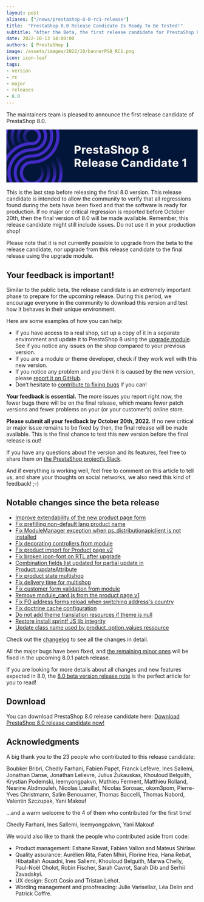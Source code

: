 ```yaml
---
layout: post
aliases: ["/news/prestashop-8-0-rc1-release"]
title:  "PrestaShop 8.0 Release Candidate Is Ready To Be Tested!"
subtitle: "After the Beta, the first release candidate for PrestaShop 8.0 is now ready for you to test!"
date: 2022-10-13 14:00:00
authors: [ PrestaShop ]
image: /assets/images/2022/10/bannerPS8_RC1.png
icon: icon-leaf
tags:
- version
- rc
- major
- releases
- 8.0
---
```


The maintainers team is pleased to announce the first release candidate of PrestaShop 8.0.

![PrestaShop 8.0 Release Candidate is available!](/assets/images/2022/10/bannerPS8_RC1.png)

This is the last step before releasing the final 8.0 version. This release candidate is intended to allow the community to verify that all regressions found during the beta have been fixed and that the software is ready for production. If no major or critical regression is reported before October 20th, then the final version of 8.0 will be made available.
Remember, this release candidate might still include issues. Do not use it in your production shop!

Please note that it is not currently possible to upgrade from the beta to the release candidate, nor upgrade from this release candidate to the final release using the upgrade module.

## Your feedback is important!

Similar to the public beta, the release candidate is an extremely important phase to prepare for the upcoming release. During this period, we encourage everyone in the community to download this version and test how it behaves in their unique environment.

Here are some examples of how you can help:
* If you have access to a real shop, set up a copy of it in a separate environment and update it to PrestaShop 8 using the [upgrade module](https://github.com/PrestaShop/autoupgrade/releases). See if you notice any issues on the shop compared to your previous version.
* If you are a module or theme developer, check if they work well with this new version.
* If you notice any problem and you think it is caused by the new version, please [report it on GitHub](https://github.com/PrestaShop/PrestaShop/issues/new/choose).
* Don’t hesitate to [contribute to fixing bugs](https://devdocs.prestashop-project.org/8/contribute/contribute-pull-requests/) if you can!

**Your feedback is essential.** The more issues you report right now, the fewer bugs there will be on the final release, which means fewer patch versions and fewer problems on your (or your customer’s) online store.

**Please submit all your feedback by October 20th, 2022.** If no new critical or major issue remains to be fixed by then, the final release will be made available. This is the final chance to test this new version before the final release is out!

If you have any questions about the version and its features, feel free to share them on [the PrestaShop project’s Slack](https://www.prestashop-project.org/slack/).

And if everything is working well, feel free to comment on this article to tell us, and share your thoughts on social networks, we also need this kind of feedback! ;-)


## Notable changes since the beta release

- [Improve extendability of the new product page form](https://github.com/PrestaShop/PrestaShop/pull/28752)
- [Fix prefilling non-default lang product name](https://github.com/PrestaShop/PrestaShop/pull/29503)
- [Fix ModuleManager exception when ps_distributionapiclient is not installed](https://github.com/PrestaShop/PrestaShop/pull/29660)
- [Fix decorating controllers from module](https://github.com/PrestaShop/PrestaShop/pull/29322)
- [Fix product import for Product page v2](https://github.com/PrestaShop/PrestaShop/pull/28923)
- [Fix broken icon-font on RTL after upgrade](https://github.com/PrestaShop/PrestaShop/pull/29534)
- [Combination fields list updated for partial update in Product::updateAttribute](https://github.com/PrestaShop/PrestaShop/pull/29523)
- [Fix product state multishop](https://github.com/PrestaShop/PrestaShop/pull/29195)
- [Fix delivery time for multishop](https://github.com/PrestaShop/PrestaShop/pull/29417)
- [Fix customer form validation from module](https://github.com/PrestaShop/PrestaShop/pull/29416)
- [Remove module_card.js from the product page v1](https://github.com/PrestaShop/PrestaShop/pull/29307)
- [Fix FO address forms reload when switching address's country](https://github.com/PrestaShop/PrestaShop/pull/29122)
- [Fix doctrine cache configuration](https://github.com/PrestaShop/PrestaShop/pull/29484)
- [Do not add theme translation resources if theme is null](https://github.com/PrestaShop/PrestaShop/pull/29502)
- [Restore install sprintf JS lib integrity](https://github.com/PrestaShop/PrestaShop/pull/29670)
- [Update class name used by product_option_values ressource](https://github.com/PrestaShop/PrestaShop/pull/29320)

Check out the [changelog](https://github.com/PrestaShop/PrestaShop/releases/tag/8.0.0-rc.1) to see all the changes in detail.

All the major bugs have been fixed, and [the remaining minor ones](https://github.com/PrestaShop/PrestaShop/issues?q=is%3Aopen+is%3Aissue+label%3A8.0.x+label%3ABug+label%3ARegression) will be fixed in the upcoming 8.0.1 patch release.

If you are looking for more details about all changes and new features expected in 8.0, the [8.0 beta version release note](https://build.prestashop-project.org/news/prestashop-8-0-beta-release/) is the perfect article for you to read!

## Download

You can download PrestaShop 8.0 release candidate here:
[Download PrestaShop 8.0 release candidate now!](https://github.com/PrestaShop/PrestaShop/releases/tag/8.0.0-rc.1)

## Acknowledgments

A big thank you to the 23 people who contributed to this release candidate:

Boubker Bribri, Chedly Farhani, Fabien Papet, Franck Lefèvre, Ines Sallemi, Jonathan Danse, Jonathan Lelievre, Julius Žukauskas, Khouloud Belguith, Krystian Podemski, leemyongpakvn, Mathieu Ferment, Matthieu Rolland, Nesrine Abdmouleh, Nicolas Lœuillet, Nicolas Sorosac, okom3pom, Pierre-Yves Christmann, Salim Benouamer, Thomas Baccelli, Thomas Nabord, Valentin Szczupak, Yani Makouf

…and a warm welcome to the 4 of them who contributed for the first time!

Chedly Farhani, Ines Sallemi, leemyongpakvn, Yani Makouf

We would also like to thank the people who contributed aside from code:
* Product management: Eshane Rawat, Fabien Vallon and Mateus Shirlaw.
* Quality assurance: Aurélien Rita, Faten Mhiri, Florine Hea, Hana Rebat, Hibatallah Aouadni, Ines Sallemi, Khouloud Belguith, Marwa Chelly, Paul-Noël Cholot, Robin Fischer, Sarah Cavrot, Sarah Dib and Serhii Zavadskyi.
* UX design: Scott Cosio and Tristan Lehot.
* Wording management and proofreading: Julie Varisellaz, Léa Delin and Patrick Coffre.

